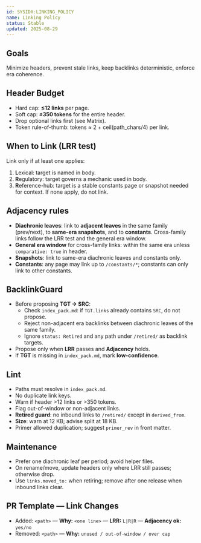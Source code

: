 ```yaml
---
id: SYSIDX:LINKING_POLICY
name: Linking Policy
status: Stable
updated: 2025-08-29
---
```



## Goals
Minimize headers, prevent stale links, keep backlinks deterministic, enforce era coherence.

## Header Budget
- Hard cap: **≤12 links** per page.
- Soft cap: **≤350 tokens** for the entire header.
- Drop optional links first (see Matrix).
- Token rule-of-thumb: tokens ≈ 2 + ceil(path_chars/4) per link.

## When to Link (LRR test)
Link only if at least one applies:
1) **L**exical: target is named in body.
2) **R**egulatory: target governs a mechanic used in body.
3) **R**eference-hub: target is a stable constants page or snapshot needed for context.
If none apply, do not link.

## Adjacency rules
- **Diachronic leaves**: link to **adjacent leaves** in the same family (prev/next), to **same-era snapshots**, and to **constants**. Cross-family links follow the LRR test and the general era window.
- **General era window** for cross-family links: within the same era unless `comparative: true` in header.
- **Snapshots**: link to same-era diachronic leaves and constants only.
- **Constants**: any page may link up to `/constants/*`; constants can only link to other constants.

## BacklinkGuard
- Before proposing **TGT → SRC**:
  - Check `index_pack.md`: if `TGT.links` already contains `SRC`, do not propose.
  - Reject non-adjacent era backlinks between diachronic leaves of the same family.
  - Ignore `status: Retired` and any path under `/retired/` as backlink targets.
- Propose only when **LRR** passes and **Adjacency** holds.
- If **TGT** is missing in `index_pack.md`, mark **low-confidence**.

## Lint
- Paths must resolve in `index_pack.md`.
- No duplicate link keys.
- Warn if header >12 links or >350 tokens.
- Flag out-of-window or non-adjacent links.
- **Retired guard**: no inbound links to `/retired/` except in `derived_from`.
- **Size**: warn at 12 KB; advise split at 18 KB.
- Primer allowed duplication; suggest `primer_rev` in front matter.

## Maintenance
- Prefer one diachronic leaf per period; avoid helper files.
- On rename/move, update headers only where LRR still passes; otherwise drop.
- Use `links.moved_to:` when retiring; remove after one release when inbound links clear.

## PR Template — Link Changes
- Added: `<path>` — **Why:** `<one line>` — **LRR:** `L|R|R` — **Adjacency ok:** `yes/no`
- Removed: `<path>` — **Why:** `unused / out-of-window / over cap`